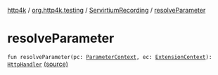 [http4k](../../index.md) / [org.http4k.testing](../index.md) / [ServirtiumRecording](index.md) / [resolveParameter](./resolve-parameter.md)

# resolveParameter

`fun resolveParameter(pc: `[`ParameterContext`](https://junit.org/junit5/docs/5.5.2/api/org/junit/jupiter/api/extension/ParameterContext.html)`, ec: `[`ExtensionContext`](https://junit.org/junit5/docs/5.5.2/api/org/junit/jupiter/api/extension/ExtensionContext.html)`): `[`HttpHandler`](../../org.http4k.core/-http-handler.md) [(source)](https://github.com/http4k/http4k/blob/master/http4k-incubator/src/main/kotlin/org/http4k/testing/ServirtiumRecording.kt#L18)